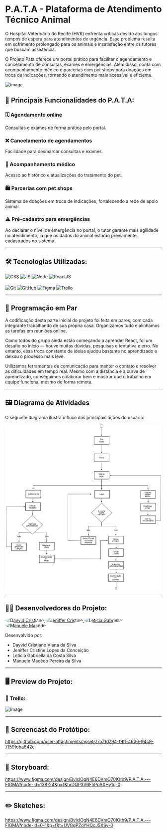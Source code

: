 # P.A.T.A - Plataforma de Atendimento Técnico Animal

O Hospital Veterinário do Recife (HVR) enfrenta críticas devido aos longos tempos de espera para atendimentos de urgência. Esse problema resulta em sofrimento prolongado para os animais e insatisfação entre os tutores que buscam assistência.

O Projeto Pata oferece um portal prático para facilitar o agendamento e cancelamento de consultas, exames e emergências. Além disso, conta com acompanhamento médico e parcerias com pet shops para doações em troca de indicações, tornando o atendimento mais acessível e eficiente.

![image](https://github.com/user-attachments/assets/92983af6-2ecd-419b-9044-89fa187f2c3b)

## 🔹 Principais Funcionalidades do P.A.T.A:

### 🗓️ Agendamento online  
Consultas e exames de forma prática pelo portal.  

### ❌ Cancelamento de agendamentos  
Facilidade para desmarcar consultas e exames.  

### 🏥 Acompanhamento médico  
Acesso ao histórico e atualizações do tratamento do pet.  

### 🛍️ Parcerias com pet shops  
Sistema de doações em troca de indicações, fortalecendo a rede de apoio animal.  

### ⚠️ Pré-cadastro para emergências  
Ao declarar o nível de emergência no portal, o tutor garante mais agilidade no atendimento, já que os dados do animal estarão previamente cadastrados no sistema.

---

## 🛠 Tecnologias Utilizadas:

<div style="display: inline_block">
  <img align="center" alt="CSS" heigth="30" width="40" src="https://cdn.jsdelivr.net/gh/devicons/devicon@latest/icons/css3/css3-original.svg">
  <img align="center" alt="JS" heigth="30" width="40" src="https://cdn.jsdelivr.net/gh/devicons/devicon@latest/icons/javascript/javascript-original.svg">
  <img align="center" alt="Node" heigth="30" width="40" src="https://cdn.jsdelivr.net/gh/devicons/devicon@latest/icons/nodejs/nodejs-original.svg">
  <img align="center" alt="ReactJS" heigth="30" width="40" src="https://cdn.jsdelivr.net/gh/devicons/devicon@latest/icons/react/react-original.svg">
</div>

<br>

<div style="display: inline_block">
  <img align="center" alt="Git" heigth="30" width="40" src="https://cdn.jsdelivr.net/gh/devicons/devicon@latest/icons/git/git-original.svg">
  <img align="center" alt="GitHub" heigth="30" width="40" src="https://cdn.jsdelivr.net/gh/devicons/devicon@latest/icons/github/github-original.svg">
  <img align="center" alt="Figma" heigth="30" width="40" src="https://cdn.jsdelivr.net/gh/devicons/devicon@latest/icons/figma/figma-original.svg">
  <img align="center" alt="Trello" heigth="30" width="40" src="https://cdn.jsdelivr.net/gh/devicons/devicon@latest/icons/trello/trello-original.svg">
</div>

---

## 👥 Programação em Par

A codificação desta parte inicial do projeto foi feita em pares, com cada integrante trabalhando de sua própria casa. Organizamos tudo e alinhamos as tarefas em reuniões online.

Como todos do grupo ainda estão começando a aprender React, foi um desafio no início — houve muitas dúvidas, pesquisas e tentativa e erro. No entanto, essa troca constante de ideias ajudou bastante no aprendizado e deixou o processo mais leve.

Utilizamos ferramentas de comunicação para manter o contato e resolver as dificuldades em tempo real. Mesmo com a distância e a curva de aprendizado, conseguimos colaborar bem e mostrar que o trabalho em equipe funciona, mesmo de forma remota.

---

## 🖼️ Diagrama de Atividades

O seguinte diagrama ilustra o fluxo das principais ações do usuário:

![Diagrama de Atividades](public/imagens/Diagrama%20PATA.drawio.png)

---

## 👨‍💻 Desenvolvedores do Projeto:

<a href="https://github.com/dayvidcristiano">
  <img style="border-radius: 50%" src="https://avatars.githubusercontent.com/u/180871184?v=4" width="100px;" alt="Dayvid Cristiano"/>
</a>
<a href="https://github.com/jenixcri">
  <img style="border-radius: 50%" src="https://avatars.githubusercontent.com/u/180560755?v=4" width="100px;" alt="Jeniffer Cristine"/>
</a>
<a href="https://github.com/Leticia-Gabs">
  <img style="border-radius: 50%" src="https://avatars.githubusercontent.com/u/179833715?v=4" width="100px;" alt="Letícia Gabriella"/>
</a>
<a href="https://github.com/ManueleMacedo">
  <img style="border-radius: 50%" src="https://avatars.githubusercontent.com/u/170131973?v=4" width="100px;" alt="Manuele Macêdo"/>
</a>

Desenvolvido por:
- Dayvid Cristiano Viana da Silva
- Jeniffer Cristine Lopes da Conceição
- Letícia Gabriella da Costa Silva
- Manuele Macêdo Pereira da Silva

---

## 🖥️ Preview do Projeto:

### 📌 Trello:

![image](https://github.com/user-attachments/assets/eb6e41d7-c327-40bc-b696-5cb2f9b5b76d)

---

## 🎥 Screencast do Protótipo:

https://github.com/user-attachments/assets/7a71d794-f9ff-4636-94c9-7f59fdba642e

---

## 🎨 Storyboard:
https://www.figma.com/design/BvlxIOgN4E6DVmO70IOth9/P.A.T.A.---FIGMA?node-id=138-24&p=f&t=DQP3V6FhPpAXHy1q-0

---

## ✏️ Sketches:
https://www.figma.com/design/BvlxIOgN4E6DVmO70IOth9/P.A.T.A.---FIGMA?node-id=0-1&p=f&t=UVGgPZoYHQcJ5XSy-0


